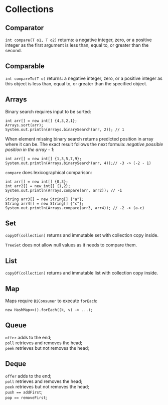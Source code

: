 # Collections

## Comparator

`int compare(T o1, T o2)` returns: a negative integer, zero, or a positive integer as the first argument is less than, equal to, or greater than the second.

## Comparable

`int compareTo(T o)` returns: a negative integer, zero, or a positive integer as this object is less than, equal to, or greater than the specified object.

## Arrays

Binary search requires input to be sorted:

```text
int arr[] = new int[] {4,3,2,1};
Arrays.sort(arr);
System.out.println(Arrays.binarySearch(arr, 2)); // 1
```

When element missing binary search returns predicted position in array where it can be. The exact result follows the next formula: _negative possible position in the array - 1_:

```text
int arr[] = new int[] {1,3,5,7,9};
System.out.println(Arrays.binarySearch(arr, 4));// -3 -> (-2 - 1)
```

`compare` does lexicographical comparison:

```text
int arr[] = new int[] {0,3};
int arr2[] = new int[] {1,2};
System.out.println(Arrays.compare(arr, arr2)); // -1

String arr3[] = new String[] {"a"};
String arr4[] = new String[] {"c"};
System.out.println(Arrays.compare(arr3, arr4)); // -2 -> (a-c)
```

## Set

`copyOf(collection)` returns and immutable set with collection copy inside.

`TreeSet` does not allow null values as it needs to compare them.

## List

`copyOf(collection)` returns and immutable list with collection copy inside.

## Map

Maps require `BiConsumer` to execute `forEach`:

```text
new HashMap<>().forEach((k, v) -> ...);
```

## Queue

`offer` adds to the end;  
`poll` retrieves and removes the head;  
`peek` retrieves but not removes the head;

## Deque

`offer` adds to the end;  
`poll` retrieves and removes the head;  
`peek` retrieves but not removes the head;  
`push == addFirst`;  
`pop == removeFirst`;

